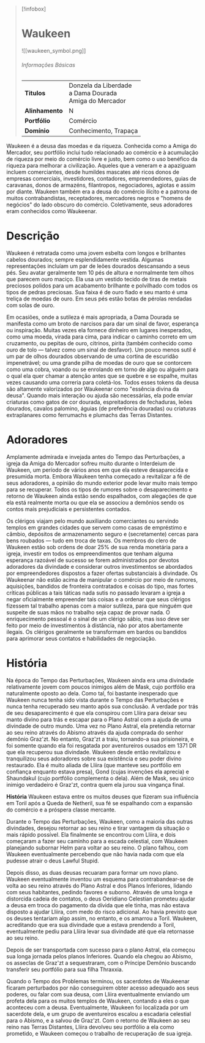 > [!infobox]
> # Waukeen
> ![[waukeen_symbol.png]]
> ###### Informações Básicas
> | | |
> | ---- | ---- |
> | **Titulos** | Donzela da Liberdade<br/>a Dama Dourada<br/>Amiga do Mercador |
> | **Alinhamento** | N |
> | **Portfólio** | Comércio |
> | **Domínio** | Conhecimento, Trapaça |

Waukeen é a deusa das moedas e da riqueza. Conhecida como a Amiga do Mercador, seu portfólio inclui tudo relacionado ao comércio e à acumulação de riqueza por meio do comércio livre e justo, bem como o uso benéfico da riqueza para melhorar a civilização. Aqueles que a veneram e a apaziguam incluem comerciantes, desde humildes mascates até ricos donos de empresas comerciais, investidores, contadores, empreendedores, guias de caravanas, donos de armazéns, filantropos, negociadores, agiotas e assim por diante. Waukeen também era a deusa do comércio ilícito e a patrona de muitos contrabandistas, receptadores, mercadores negros e "homens de negócios" do lado obscuro do comércio. Coletivamente, seus adoradores eram conhecidos como Waukeenar.

# Descrição
Waukeen é retratada como uma jovem esbelta com longos e brilhantes cabelos dourados; sempre esplendidamente vestida. Algumas representações incluíam um par de leões dourados descansando a seus pés. Seu avatar geralmente tem 10 pés de altura e normalmente tem olhos que parecem ouro maciço. Ela usa um vestido tecido de tiras de metais preciosos polidos para um acabamento brilhante e polvilhado com todos os tipos de pedras preciosas. Sua faixa é de ouro fiado e seu manto é uma treliça de moedas de ouro. Em seus pés estão botas de pérolas rendadas com solas de ouro.

Em ocasiões, onde a sutileza é mais apropriada, a Dama Dourada se manifesta como um broto de narcisos para dar um sinal de favor, esperança ou inspiração. Muitas vezes ela fornece dinheiro em lugares inesperados, como uma moeda, virada para cima, para indicar o caminho correto em um cruzamento, ou pepitas de ouro, citrinos, pirita (também conhecido como ouro de tolo — talvez como um sinal de desfavor). Um pouco menos sutil é um par de olhos dourados observando de uma cortina de escuridão impenetrável; ou uma grande pilha de moedas de ouro que se contorcem como uma cobra, voando ou se enrolando em torno de algo ou alguém para o qual ela quer chamar a atenção antes que se quebre e se espalhe, muitas vezes causando uma correria para coletá-los. Todos esses tokens da deusa são altamente valorizados por Waukeenar como "essência divina da deusa". Quando mais interação ou ajuda são necessárias, ela pode enviar criaturas como gatos de cor dourada, espreitadores de fechaduras, leões dourados, cavalos palomino, águias (de preferência douradas) ou criaturas extraplanares como ferrumachs e plumachs das Terras Distantes.

# Adoradores
Amplamente admirada e invejada antes do Tempo das Perturbações, a igreja da Amiga do Mercador sofreu muito durante o Interdeium de Waukeen, um período de vários anos em que ela esteve desaparecida e presumida morta. Embora Waukeen tenha começado a revitalizar a fé de seus adoradores, a opinião do mundo exterior pode levar muito mais tempo para se recuperar. Todos os tipos de rumores sobre o desaparecimento e retorno de Waukeen ainda estão sendo espalhados, com alegações de que ela está realmente morta ou que ela se associou a demônios sendo os contos mais prejudiciais e persistentes contados.

Os clérigos viajam pelo mundo auxiliando comerciantes ou servindo templos em grandes cidades que servem como casas de empréstimo e câmbio, depósitos de armazenamento seguro e (secretamente) cercas para bens roubados — tudo em troca de taxas. Os membros do clero de Waukeen estão sob ordens de doar 25% de sua renda monetária para a igreja, investir em todos os empreendimentos que tenham alguma esperança razoável de sucesso se forem administrados por devotos adoradores da divindade e considerar outros investimentos se abordados por empreendedores dispostos a fazer ofertas substanciais à divindade. Os Waukeenar não estão acima de manipular o comércio por meio de rumores, aquisições, bandidos de fronteira contratados e coisas do tipo, mas fortes críticas públicas a tais táticas nada sutis no passado levaram a igreja a negar oficialmente empreender tais coisas e a ordenar que seus clérigos fizessem tal trabalho apenas com a maior sutileza, para que ninguém que suspeite de suas mãos no trabalho seja capaz de provar nada. O enriquecimento pessoal é o sinal de um clérigo sábio, mas isso deve ser feito por meio de investimentos à distância, não por atos abertamente ilegais. Os clérigos geralmente se transformam em bardos ou bandidos para aprimorar seus contatos e habilidades de negociação.

# História
Na época do Tempo das Perturbações, Waukeen ainda era uma divindade relativamente jovem com poucos inimigos além de Mask, cujo portfólio era naturalmente oposto ao dela. Como tal, foi bastante inesperado que Waukeen nunca tenha sido vista durante o Tempo das Perturbações e nunca tenha recuperado seu manto após sua conclusão. A verdade por trás de seu desaparecimento é que ela conspirou com Lliira para deixar seu manto divino para trás e escapar para o Plano Astral com a ajuda de uma divindade de outro mundo. Uma vez no Plano Astral, ela pretendia retornar ao seu reino através do Abismo através da ajuda comprada do senhor demônio Graz'zt. No entanto, Graz'zt a traiu, tornando-a sua prisioneira, e foi somente quando ela foi resgatada por aventureiros ousados ​​em 1371 DR que ela recuperou sua divindade. Waukeen desde então revitalizou e tranquilizou seus adoradores sobre sua existência e seu poder divino restaurado. Ela é muito aliada de Lliira (que manteve seu portfólio em confiança enquanto estava presa), Gond (cujas invenções ela aprecia) e Shaundakul (cujo portfólio complementa o dela). Além de Mask, seu único inimigo verdadeiro é Graz'zt, contra quem ela jurou sua vingança final.

**História**
Waukeen estava entre os muitos deuses que fizeram sua influência em Toril após a Queda de Netheril, sua fé se espalhando com a expansão do comércio e a próspera classe mercante.

Durante o Tempo das Perturbações, Waukeen, como a maioria das outras divindades, desejou retornar ao seu reino e tirar vantagem da situação o mais rápido possível. Ela finalmente se encontrou com Lliira, e dois começaram a fazer seu caminho para a escada celestial, com Waukeen planejando subornar Helm para voltar ao seu reino. O plano falhou, com Waukeen eventualmente percebendo que não havia nada com que ela pudesse atrair o deus Lawful Stupid.

Depois disso, as duas deusas recuaram para formar um novo plano. Waukeen eventualmente inventou um esquema para contrabandear-se de volta ao seu reino através do Plano Astral e dos Planos Inferiores, lidando com seus habitantes, pedindo favores e suborno. Através de uma longa e distorcida cadeia de contatos, o deus Oeridiano Celestian prometeu ajudar a deusa em troca do pagamento da dívida que ele tinha, mas não estava disposto a ajudar Lliira, com medo do risco adicional. Ao havia previsto que os deuses tentariam algo assim, no entanto, e os amarrou a Toril. Waukeen, acreditando que era sua divindade que a estava prendendo a Toril, eventualmente pediu para Lliira levar sua divindade até que ela retornasse ao seu reino.

Depois de ser transportada com sucesso para o plano Astral, ela começou sua longa jornada pelos planos Inferiores. Quando ela chegou ao Abismo, os asseclas de Graz'zt a sequestraram, com o Príncipe Demônio buscando transferir seu portfólio para sua filha Thraxxia.

Quando o Tempo dos Problemas terminou, os sacerdotes de Waukeenar ficaram perturbados por não conseguirem obter acesso adequado aos seus poderes, ou falar com sua deusa, com Lliira eventualmente enviando um profeta dela para os muitos templos de Waukeen, contando a eles o que aconteceu com a deusa. Eventualmente, Waukeen foi localizada por um sacerdote dela, e um grupo de aventureiros escalou a escadaria celestial para o Abismo, e a salvou de Graz'zt. Com o retorno de Waukeen ao seu reino nas Terras Distantes, Lliira devolveu seu portfólio a ela como prometido, e Waukeen começou o trabalho de recuperação de sua igreja.